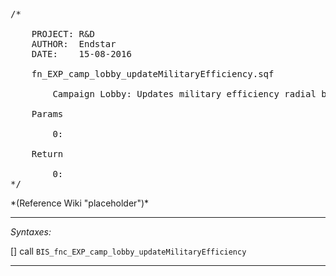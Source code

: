 <pre>/*

	PROJECT: R&D
	AUTHOR:  Endstar
	DATE:    15-08-2016

	fn_EXP_camp_lobby_updateMilitaryEfficiency.sqf

		Campaign Lobby: Updates military efficiency radial bar

	Params

		0:

	Return

		0:
*/</pre>*(Reference Wiki "placeholder")*<!-- Remove this after fill-in -->


---
*Syntaxes:*

[] call `BIS_fnc_EXP_camp_lobby_updateMilitaryEfficiency`

---
